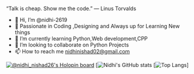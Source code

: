 “Talk is cheap. Show me the code.” ― Linus Torvalds

- 👋 Hi, I’m @nidhi-2619
- 👀 Passionate in Coding ,Designing and Always up for Learning New things
- 🌱 I’m currently learning Python,Web development,CPP
- 💞️ I’m looking to collaborate on Python Projects
- 📫 How to reach me nidhinishad02@gmail.com

<!---
nidhi-2619/nidhi-2619 is a ✨ special ✨ repository because its `README.md` (this file) appears on your GitHub profile.
You can click the Preview link to take a look at your changes.
--->
[![@nidhi_nishad26's Holopin board](https://holopin.me/nidhi_nishad26)](https://holopin.io/@nidhi_nishad26)
[![Nidhi's GitHub stats](https://github-readme-stats.vercel.app/api/?username=nidhi-2619&show_icons=true&theme=radical&count_private=true)
[![Top Langs](https://github-readme-stats.vercel.app/api/top-langs/?username=nidhi-2619&langs_count=5)]
